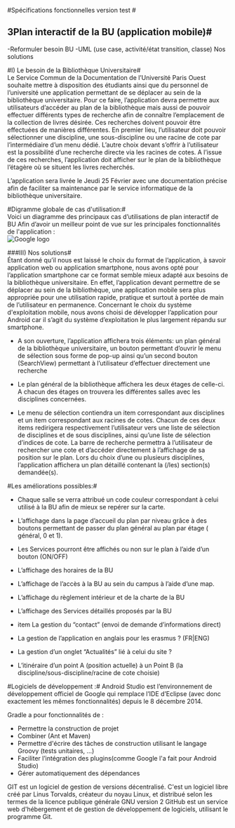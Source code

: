

#Spécifications fonctionnelles version test #

## 3Plan interactif de la BU (application mobile)#

    
-Reformuler besoin BU
 -UML (use case, activité/état transition, classe)
Nos solutions

#I) Le besoin de la Bibliothèque Universitaire#
<br>
Le Service Commun de la Documentation de l’Université Paris Ouest souhaite mettre à disposition des étudiants ainsi que du personnel de l’université une application permettant de se déplacer au sein de la bibliothèque universitaire. 
Pour ce faire, l’application devra permettre aux utilisateurs d’accéder au plan de la bibliothèque mais aussi de pouvoir effectuer différents types de recherche afin de connaître l’emplacement de la collection de livres désirée. 
Ces recherches doivent pouvoir être effectuées de manières différentes. En premier lieu, l’utilisateur doit pouvoir sélectionner une discipline, une sous-discipline ou une racine de cote par l’intermédiaire d’un menu dédié. L’autre choix devant s’offrir à l’utilisateur est la possibilité d’une recherche directe via les racines de cotes. A l’issue de ces recherches, l’application doit afficher sur le plan de la bibliothèque l’étagère où se situent les livres recherchés.

L’application sera livrée le Jeudi 25 Février avec une documentation précise afin de faciliter sa maintenance par le service informatique de la bibliothèque universitaire.

#Digramme globale de cas d'utilisation:#
<br>
Voici un diagramme des principaux cas d’utilisations de plan interactif de BU Afin d’avoir un meilleur point de vue sur les principales fonctionnalités de l'application :
</br>
![Google logo](http://img15.hostingpics.net/pics/280593BibliothequeUseCase1.png "google logo")

###III) Nos solutions#
<br>
Étant donné qu’il nous est laissé le choix du format de l’application, à savoir application web ou application smartphone, nous avons opté pour l’application smartphone car ce format semble mieux adapté aux besoins de la bibliothèque universitaire. 
En effet, l’application devant permettre de se déplacer au sein de la bibliothèque, une application mobile sera plus appropriée pour une utilisation rapide, pratique et surtout à portée de main de l’utilisateur en permanence.
Concernant le choix du système d'exploitation mobile, nous avons choisi de développer l’application pour Android car il s’agit du système d’exploitation le plus largement répandu sur smartphone. </br>


* A son ouverture, l’application affichera trois éléments: un plan général de la bibliothèque universitaire, un bouton permettant d’ouvrir le menu de sélection sous forme de pop-up ainsi qu’un second bouton (SearchView) permettant à l’utilisateur d’effectuer directement une recherche

* Le plan général de la bibliothèque affichera les deux étages de celle-ci. A chacun des étages on trouvera les différentes salles avec les disciplines concernées.

* Le menu de sélection contiendra un item correspondant aux disciplines et un item correspondant aux racines de cotes. Chacun de ces deux items redirigera respectivement l’utilisateur vers une liste de sélection de disciplines et de sous disciplines, ainsi qu’une liste de sélection d’indices de cote.
La barre de recherche permettra à l’utilisateur de rechercher une cote et d’accéder directement à l’affichage de sa position  sur le plan.
Lors du choix d’une ou plusieurs disciplines, l’application affichera un plan détaillé contenant la (/les) section(s) demandée(s).



#Les améliorations possibles:#


*  Chaque salle se verra attribué un code couleur correspondant à celui utilisé à la BU afin de mieux se repérer sur la carte.

*  L’affichage dans la page d’accueil du plan par niveau grâce à des boutons permettant de passer du plan général au plan par étage ( général, 0 et 1).
*  Les Services pourront être affichés ou non sur le plan à l’aide d’un bouton (ON/OFF)
*  L’affichage des horaires de la BU 
* L’affichage de l’accès à la BU au sein du campus à l’aide d’une map.
* L’affichage du règlement intérieur et de la charte de la BU
*  L’affichage des Services détaillés proposés par la BU
* item La gestion du “contact” (envoi de demande d’informations direct)
*  La gestion de l’application en anglais pour les erasmus ? (FR|ENG)
*  La gestion d’un onglet “Actualités” lié à celui du site ?
*  L’itinéraire d’un point A (position actuelle) à un Point B (la discipline/sous-discipline/racine de cote choisie)


 
#Logiciels de développement :#
 Android Studio est l’environnement de développement officiel de Google qui remplace l’IDE  d’Eclipse (avec donc exactement les mêmes fonctionnalités) depuis le 8 décembre 2014.
 
Gradle a pour fonctionnalités de :
* Permettre la construction de projet
* Combiner (Ant et Maven)
* Permettre d'écrire des tâches de construction utilisant le langage Groovy (tests
unitaires, ...)
* Faciliter l’intégration des plugins(comme Google l'a fait pour Android Studio)
* Gérer automatiquement des dépendances

GIT est un logiciel de gestion de versions décentralisé. C'est un logiciel libre créé par Linus Torvalds, créateur du noyau Linux, et distribué selon les termes de la licence publique générale GNU version 2
 GitHub est un service web d'hébergement et de gestion de développement de logiciels, utilisant le programme Git.
